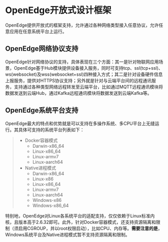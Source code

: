 
# OpenEdge开放式设计框架

OpenEdge提供开放式的框架支持，允许通过各种网络类型接入任意协议，允许任意应用在任意系统平台上运行。

## OpenEdge网络协议支持

OpenEdge针对网络协议的支持，具体表现在三个方面：其一是针对物联网应用场景，OpenEdge基于Hub模块提供设备接入服务，同时可支持tcp、ssl(tcp+ssl)、ws(websocket)及wss(websocket+ssl)四种接入方式；其二是针对设备硬件信息上报服务，提供对HTTPS协议支持；另外就是针对与云端平台间的远程通讯服务，支持通过各种类型网络远程转发至云端平台，比如通过MQTT远程通讯模块将数据发送到云端Hub，通过Kafka远程通讯模块将数据发送到云端Kafka等。

## OpenEdge系统平台支持

OpenEdge最大的特点和优势就是可以支持在多操作系统、多CPU平台上无缝运行。其具体可支持的系统平台列表如下：

> + Docker容器模式
>   - Darwin-x86_64
>   - Linux-x86_64
>   - Linux-armv7
>   - Linux-aarch64
> + Native进程模式
>   - Darwin-x86_64
>   - Linux-x86
>   - Linux-x86_64
>   - Linux-armv7
>   - Linux-aarch64
>   - Windows-x86
>   - Windows-x86_64

特别地，OpenEdge对Linux各系统平台的适配支持，仅仅依赖于Linux标准内核，且版本高于2.6.32即可。此外，针对Docker容器模式，还支持资源隔离和限制（须启用CGROUP，并以root权限启动），比如CPU、内存等。**需要注意的是**，Windows系统平台及Native进程模式暂不支持资源隔离和限制。